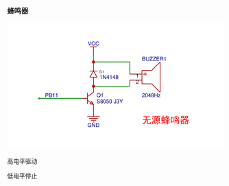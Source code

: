 ### 蜂鸣器



![image-20240204144939677](README.assets/image-20240204144939677.png)

高电平驱动



低电平停止



